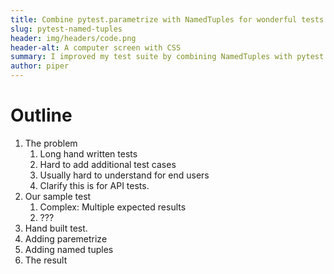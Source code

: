 ```yaml
---
title: Combine pytest.parametrize with NamedTuples for wonderful tests.
slug: pytest-named-tuples
header: img/headers/code.png
header-alt: A computer screen with CSS
summary: I improved my test suite by combining NamedTuples with pytest.parametrize.
author: piper
---
```


# Outline
1. The problem
    1. Long hand written tests
    2. Hard to add additional test cases
    3. Usually hard to understand for end users
    4. Clarify this is for API tests.
2. Our sample test
    1. Complex: Multiple expected results
    2. ???
3. Hand built test.
4. Adding paremetrize
5. Adding named tuples
6. The result
